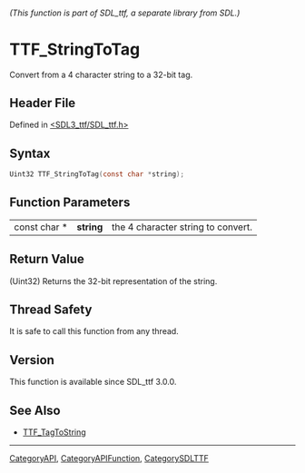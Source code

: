 ###### (This function is part of SDL_ttf, a separate library from SDL.)
# TTF_StringToTag

Convert from a 4 character string to a 32-bit tag.

## Header File

Defined in [<SDL3_ttf/SDL_ttf.h>](https://github.com/libsdl-org/SDL_ttf/blob/main/include/SDL3_ttf/SDL_ttf.h)

## Syntax

```c
Uint32 TTF_StringToTag(const char *string);
```

## Function Parameters

|              |            |                                    |
| ------------ | ---------- | ---------------------------------- |
| const char * | **string** | the 4 character string to convert. |

## Return Value

(Uint32) Returns the 32-bit representation of the string.

## Thread Safety

It is safe to call this function from any thread.

## Version

This function is available since SDL_ttf 3.0.0.

## See Also

- [TTF_TagToString](TTF_TagToString)

----
[CategoryAPI](CategoryAPI), [CategoryAPIFunction](CategoryAPIFunction), [CategorySDLTTF](CategorySDLTTF)

